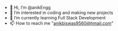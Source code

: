 - 👋 Hi, I’m @anikEngg
- 👀 I’m interested in coding and making new projects
- 🌱 I’m currently learning Full Stack Development
- 📫 How to reach me "anikbiswas9560@hmail.com"

<!---
anikEngg/anikEngg is a ✨ special ✨ repository because its `README.md` (this file) appears on your GitHub profile.
You can click the Preview link to take a look at your changes.
--->
